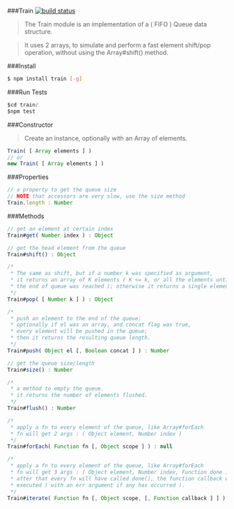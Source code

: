 ###Train 
[![build status](https://travis-ci.org/rootslab/train.png?branch=master)](https://travis-ci.org/rootslab/train)
> The Train module is an implementation of a ( FIFO ) Queue data structure.

> It uses 2 arrays, to simulate and perform a fast element shift/pop operation, without using the Array#shift() method.

###Install
```bash
$ npm install train [-g]
```
###Run Tests

```javascript
$cd train/
$npm test
```

###Constructor

> Create an instance, optionally with an Array of elements. 

```javascript
Train( [ Array elements ] )
// or
new Train( [ Array elements ] )
```

###Properties

```javascript
// a property to get the queue size
// NOTE that accessors are very slow, use the size method
Train.length : Number
```

###Methods

```javascript
// get an element at certain index
Train#get( Number index ) : Object

// get the head element from the queue
Train#shift() : Object

/*
 * The same as shift, but if a number k was specified as argument,
 * it returns an array of K elements ( K <= k, or all the elements until
 * the end of queue was reached ); otherwise it returns a single element.
 */
Train#pop( [ Number k ] ) : Object

/*
 * push an element to the end of the queue;
 * optionally if el was an array, and concat flag was true,
 * every element will be pushed in the queue;
 * then it returns the resulting queue length.
 */
Train#push( Object el [, Boolean concat ] ) : Number

// get the queue size/length
Train#size() : Number

/*
 * a method to empty the queue.
 * it returns the number of elements flushed.
 */
Train#flush() : Number

/*
 * apply a fn to every element of the queue, like Array#forEach
 * fn will get 2 args : ( Object element, Number index )
 */
Train#forEach( Function fn [, Object scope ] ) : null

/*
 * apply a fn to every element of the queue, like Array#forEach
 * fn will get 3 args : ( Object element, Number index, Function done )
 * after that every fn will have called done(), the function callback will be
 * executed ( with an err argument if any has occurred ).
 */
Train#iterate( Function fn [, Object scope, [, Function callback ] ] ) : null

```
